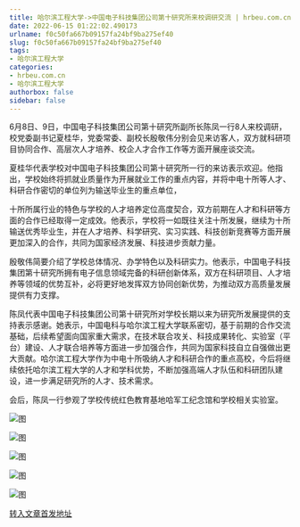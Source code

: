 ```yaml
---
title: 哈尔滨工程大学->中国电子科技集团公司第十研究所来校调研交流 | hrbeu.com.cn
date: 2022-06-15 01:22:02.490173
urlname: f0c50fa667b09157fa24bf9ba275ef40
slug: f0c50fa667b09157fa24bf9ba275ef40
tags: 
- 哈尔滨工程大学
categories:
- hrbeu.com.cn
- 哈尔滨工程大学
authorbox: false
sidebar: false
---
```

6月8日、9日，中国电子科技集团公司第十研究所副所长陈凤一行8人来校调研，校党委副书记夏桂华，党委常委、副校长殷敬伟分别会见来访客人，双方就科研项目协同合作、高层次人才培养、校企人才合作工作等方面开展座谈交流。

夏桂华代表学校对中国电子科技集团公司第十研究所一行的来访表示欢迎。他指出，学校始终将抓就业质量作为开展就业工作的重点内容，并将中电十所等人才、科研合作密切的单位列为输送毕业生的重点单位，
<!--more-->
十所所属行业的特色与学校的人才培养定位高度契合，双方前期在人才和科研等方面的合作已经取得一定成效。他表示，学校将一如既往关注十所发展，继续为十所输送优秀毕业生，并在人才培养、科学研究、实习实践、科技创新竞赛等方面开展更加深入的合作，共同为国家经济发展、科技进步贡献力量。

殷敬伟简要介绍了学校总体情况、办学特色以及科研实力。他表示，中国电子科技集团第十研究所拥有电子信息领域完备的科研创新体系，双方在科研项目、人才培养等领域的优势互补，必将更好地发挥双方协同创新优势，为推动双方高质量发展提供有力支撑。

陈凤代表中国电子科技集团公司第十研究所对学校长期以来为研究所发展提供的支持表示感谢。她表示，中国电科与哈尔滨工程大学联系密切，基于前期的合作交流基础，后续希望面向国家重大需求，在技术联合攻关、科技成果转化、实验室（平台）建设、人才联合培养等方面进一步加强合作，共同为国家科技自立自强做出更大贡献。哈尔滨工程大学作为中电十所吸纳人才和科研合作的重点高校，今后将继续依托哈尔滨工程大学的人才和学科优势，不断加强高端人才队伍和科研团队建设，进一步满足研究所的人才、技术需求。

会后，陈凤一行参观了学校传统红色教育基地哈军工纪念馆和学校相关实验室。

![图](http://gongxue.cn/__local/B/E6/EE/B2262752F3ACFB2DD2852A7190B_6364CAB1_FB64.jpg)

![图](http://gongxue.cn/__local/3/4A/7E/3ED332E5F547DB69EC47E55AADD_68A2DF0B_880D.png)

![图](http://gongxue.cn/__local/C/3C/EA/76ACFB8A681FF4B958566974CF0_5B0CDFA8_FE9C.jpg)

![图](http://gongxue.cn/__local/C/50/53/A396052082702F918A8F7792D5D_455A34EC_61AE.png)

![图](http://gongxue.cn/__local/0/FE/A5/03FDDCE9DEBBD29C857F43017ED_3B60BA68_15F4C.jpg)

[转入文章首发地址](http://gongxue.cn/info/1141/71777.htm)